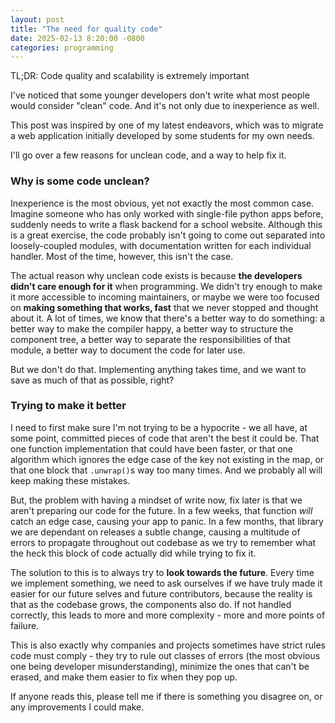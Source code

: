 ```yaml
---
layout: post
title: "The need for quality code"
date: 2025-02-13 8:20:00 -0800
categories: programming
---
```


TL;DR: Code quality and scalability is extremely important

I've noticed that some younger developers don't write what most people would consider "clean" code. And it's not only due to inexperience as well.

This post was inspired by one of my latest endeavors, which was to migrate a web application initially developed by some students for my own needs.

I'll go over a few reasons for unclean code, and a way to help fix it.

### Why is some code unclean?

Inexperience is the most obvious, yet not exactly the most common case. Imagine someone who has only worked with single-file python apps before, suddenly needs to write a flask backend for a school website. Although this is a great exercise, the code probably isn't going to come out separated into loosely-coupled modules, with documentation written for each individual handler. Most of the time, however, this isn't the case.

The actual reason why unclean code exists is because **the developers didn't care enough for it** when programming. We didn't try enough to make it more accessible to incoming maintainers, or maybe we were too focused on **making something that works, fast** that we never stopped and thought about it. A lot of times, we know that there's a better way to do something: a better way to make the compiler happy, a better way to structure the component tree, a better way to separate the responsibilities of that module, a better way to document the code for later use. 

But we don't do that. Implementing anything takes time, and we want to save as much of that as possible, right?

### Trying to make it better

I need to first make sure I'm not trying to be a hypocrite - we all have, at some point, committed pieces of code that aren't the best it could be. That one function implementation that could have been faster, or that one algorithm which ignores the edge case of the key not existing in the map, or that one block that `.unwrap()`s way too many times. And we probably all will keep making these mistakes.

But, the problem with having a mindset of write now, fix later is that we aren't preparing our code for the future. In a few weeks, that function *will* catch an edge case, causing your app to panic. In a few months, that library we are dependant on releases a subtle change, causing a multitude of errors to propagate throughout out codebase as we try to remember what the heck this block of code actually did while trying to fix it.

The solution to this is to always try to **look towards the future**. Every time we implement something, we need to ask ourselves if we have truly made it easier for our future selves and future contributors, because the reality is that as the codebase grows, the components also do. If not handled correctly, this leads to more and more complexity - more and more points of failure.

This is also exactly why companies and projects sometimes have strict rules code must comply - they try to rule out classes of errors (the most obvious one being developer misunderstanding), minimize the ones that can't be erased, and make them easier to fix when they pop up.

If anyone reads this, please tell me if there is something you disagree on, or any improvements I could make.



